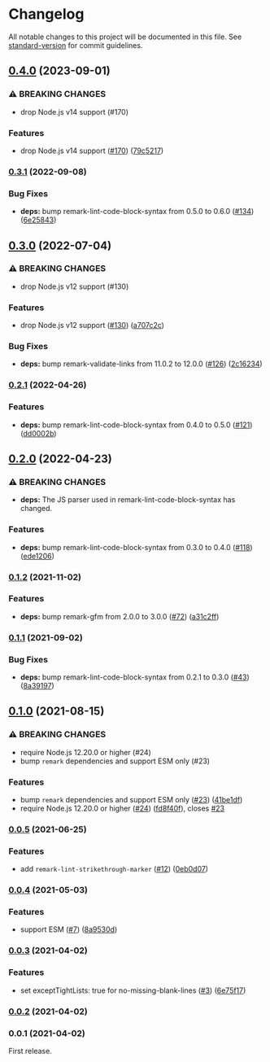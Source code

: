 # Changelog

All notable changes to this project will be documented in this file. See [standard-version](https://github.com/conventional-changelog/standard-version) for commit guidelines.

## [0.4.0](https://github.com/ybiquitous/remark-preset-ybiquitous/compare/v0.3.1...v0.4.0) (2023-09-01)

### ⚠ BREAKING CHANGES

- drop Node.js v14 support (#170)

### Features

- drop Node.js v14 support ([#170](https://github.com/ybiquitous/remark-preset-ybiquitous/issues/170)) ([79c5217](https://github.com/ybiquitous/remark-preset-ybiquitous/commit/79c5217af3208faee30567fccee2ab6fd9c22a56))

### [0.3.1](https://github.com/ybiquitous/remark-preset-ybiquitous/compare/v0.3.0...v0.3.1) (2022-09-08)

### Bug Fixes

- **deps:** bump remark-lint-code-block-syntax from 0.5.0 to 0.6.0 ([#134](https://github.com/ybiquitous/remark-preset-ybiquitous/issues/134)) ([6e25843](https://github.com/ybiquitous/remark-preset-ybiquitous/commit/6e25843f7f89cc0d2d34201a21971c56b69b9939))

## [0.3.0](https://github.com/ybiquitous/remark-preset-ybiquitous/compare/v0.2.1...v0.3.0) (2022-07-04)

### ⚠ BREAKING CHANGES

- drop Node.js v12 support (#130)

### Features

- drop Node.js v12 support ([#130](https://github.com/ybiquitous/remark-preset-ybiquitous/issues/130)) ([a707c2c](https://github.com/ybiquitous/remark-preset-ybiquitous/commit/a707c2c0fbd38aedd42c98d0bb81f6f287abfa38))

### Bug Fixes

- **deps:** bump remark-validate-links from 11.0.2 to 12.0.0 ([#126](https://github.com/ybiquitous/remark-preset-ybiquitous/issues/126)) ([2c16234](https://github.com/ybiquitous/remark-preset-ybiquitous/commit/2c16234c2fc43513fb531d03bb3d330b8eaaba34))

### [0.2.1](https://github.com/ybiquitous/remark-preset-ybiquitous/compare/v0.2.0...v0.2.1) (2022-04-26)

### Features

- **deps:** bump remark-lint-code-block-syntax from 0.4.0 to 0.5.0 ([#121](https://github.com/ybiquitous/remark-preset-ybiquitous/issues/121)) ([dd0002b](https://github.com/ybiquitous/remark-preset-ybiquitous/commit/dd0002b864553caa59492fbd9ed77fe6ee229968))

## [0.2.0](https://github.com/ybiquitous/remark-preset-ybiquitous/compare/v0.1.2...v0.2.0) (2022-04-23)

### ⚠ BREAKING CHANGES

- **deps:** The JS parser used in remark-lint-code-block-syntax has changed.

### Features

- **deps:** bump remark-lint-code-block-syntax from 0.3.0 to 0.4.0 ([#118](https://github.com/ybiquitous/remark-preset-ybiquitous/issues/118)) ([ede1206](https://github.com/ybiquitous/remark-preset-ybiquitous/commit/ede120654b6153994b9fa7243f0da9f0fca529e4))

### [0.1.2](https://github.com/ybiquitous/remark-preset-ybiquitous/compare/v0.1.1...v0.1.2) (2021-11-02)

### Features

- **deps:** bump remark-gfm from 2.0.0 to 3.0.0 ([#72](https://github.com/ybiquitous/remark-preset-ybiquitous/issues/72)) ([a31c2ff](https://github.com/ybiquitous/remark-preset-ybiquitous/commit/a31c2ffcc7b7214e969f48093bef93700cf21947))

### [0.1.1](https://github.com/ybiquitous/remark-preset-ybiquitous/compare/v0.1.0...v0.1.1) (2021-09-02)

### Bug Fixes

- **deps:** bump remark-lint-code-block-syntax from 0.2.1 to 0.3.0 ([#43](https://github.com/ybiquitous/remark-preset-ybiquitous/issues/43)) ([8a39197](https://github.com/ybiquitous/remark-preset-ybiquitous/commit/8a391978433c0cfc6e4af2a77941e5c1c6f02cb8))

## [0.1.0](https://github.com/ybiquitous/remark-preset-ybiquitous/compare/v0.0.5...v0.1.0) (2021-08-15)

### ⚠ BREAKING CHANGES

- require Node.js 12.20.0 or higher (#24)
- bump `remark` dependencies and support ESM only (#23)

### Features

- bump `remark` dependencies and support ESM only ([#23](https://github.com/ybiquitous/remark-preset-ybiquitous/issues/23)) ([41be1df](https://github.com/ybiquitous/remark-preset-ybiquitous/commit/41be1df88f53b757164b9dcb3464036328ab9a01))
- require Node.js 12.20.0 or higher ([#24](https://github.com/ybiquitous/remark-preset-ybiquitous/issues/24)) ([fd8f40f](https://github.com/ybiquitous/remark-preset-ybiquitous/commit/fd8f40fc8af3519c6a9d3f21992184bb6814491d)), closes [#23](https://github.com/ybiquitous/remark-preset-ybiquitous/issues/23)

### [0.0.5](https://github.com/ybiquitous/remark-preset-ybiquitous/compare/v0.0.4...v0.0.5) (2021-06-25)

### Features

- add `remark-lint-strikethrough-marker` ([#12](https://github.com/ybiquitous/remark-preset-ybiquitous/issues/12)) ([0eb0d07](https://github.com/ybiquitous/remark-preset-ybiquitous/commit/0eb0d07e73d1eb36e6a91ad80d50722348ef4ef2))

### [0.0.4](https://github.com/ybiquitous/remark-preset-ybiquitous/compare/v0.0.3...v0.0.4) (2021-05-03)

### Features

- support ESM ([#7](https://github.com/ybiquitous/remark-preset-ybiquitous/issues/7)) ([8a9530d](https://github.com/ybiquitous/remark-preset-ybiquitous/commit/8a9530dfb8dc1dbf366c2e8aefd23324eb719358))

### [0.0.3](https://github.com/ybiquitous/remark-preset-ybiquitous/compare/v0.0.2...v0.0.3) (2021-04-02)

### Features

- set exceptTightLists: true for no-missing-blank-lines ([#3](https://github.com/ybiquitous/remark-preset-ybiquitous/issues/3)) ([6e75f17](https://github.com/ybiquitous/remark-preset-ybiquitous/commit/6e75f1722644600ff4e319cad97bf8c1d543027b))

### [0.0.2](https://github.com/ybiquitous/remark-preset-ybiquitous/compare/v0.0.1...v0.0.2) (2021-04-02)

### 0.0.1 (2021-04-02)

First release.
